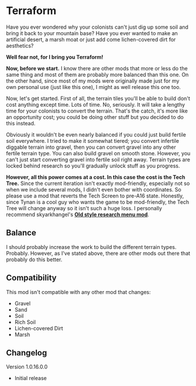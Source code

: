 # Terraform
Have you ever wondered why your colonists can't just dig up some soil and bring it back to your mountain base? Have you ever wanted to make an artificial desert, a marsh moat or just add come lichen-covered dirt for aesthetics?

**Well fear not, for I bring you Terraform!**

**Now, before we start.** I know there are other mods that more or less do the same thing and most of them are probably more balanced than this one. On the other hand, since most of my mods were originally made just for my own personal use (just like this one), I might as well release this one too.

Now, let's get started. First of all, the terrain tiles you'll be able to build don't cost anything except time. Lots of time. No, seriously. It will take a lengthy time for your colonists to convert the terrain. That's the catch, it's more like an opportunity cost; you could be doing other stuff but you decided to do this instead.

Obviously it wouldn't be even nearly balanced if you could just build fertile soil everywhere. I tried to make it somewhat tiered; you convert infertile diggable terrain into gravel, then you can convert gravel into any other fertile terrain type. You can also build gravel on smooth stone. However, you can't just start converting gravel into fertile soil right away. Terrain types are locked behind research so you'll gradually unlock stuff as you progress.

**However, all this power comes at a cost. In this case the cost is the Tech Tree.**
Since the current iteration isn't exactly mod-friendly, especially not so when we include several mods, I didn't even bother with coordinates. So please use a mod that reverts the Tech Screen to pre-A16 state. Honestly, since Tynan is a cool guy who wants the game to be mod-friendly, the Tech Tree will change anyway so it isn't such a huge loss.
I personally recommend skyarkhangel's **[Old style research menu mod](https://ludeon.com/forums/index.php?topic=28609.0)**.

## Balance
I should probably increase the work to build the different terrain types. Probably. However, as I've stated above, there are other mods out there that probably do this better.

## Compatibility
This mod isn't compatible with any other mod that changes:
- Gravel
- Sand
- Soil
- Rich Soil
- Lichen-covered Dirt
- Marsh

## Changelog
Version 1.0.16.0.0
- Initial release

